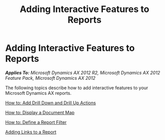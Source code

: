﻿---
title: Adding Interactive Features to Reports
TOCTitle: Adding Interactive Features to Reports
ms:assetid: 3ff7bf08-326c-45d8-bf09-e68fa151bce0
ms:mtpsurl: https://technet.microsoft.com/en-us/library/Cc587549(v=AX.60)
ms:contentKeyID: 28119347
ms.date: 11/07/2012
mtps_version: v=AX.60
---

# Adding Interactive Features to Reports 


_**Applies To:** Microsoft Dynamics AX 2012 R2, Microsoft Dynamics AX 2012 Feature Pack, Microsoft Dynamics AX 2012_

The following topics describe how to add interactive features to your Microsoft Dynamics AX reports.

[How to: Add Drill Down and Drill Up Actions](how-to-add-drill-down-and-drill-up-actions.md)

[How to: Display a Document Map](how-to-display-a-document-map.md)

[How to: Define a Report Filter](how-to-define-a-report-filter.md)

[Adding Links to a Report](adding-links-to-a-report.md)

